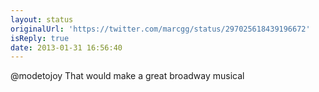 ```yaml
---
layout: status
originalUrl: 'https://twitter.com/marcgg/status/297025618439196672'
isReply: true
date: 2013-01-31 16:56:40
---
```


@modetojoy That would make a great broadway musical
